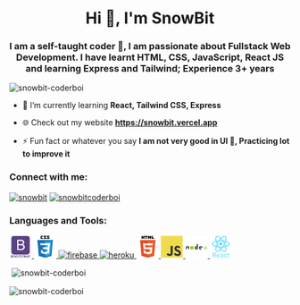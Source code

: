 <h1 align="center">Hi 👋, I'm SnowBit</h1>
<h3 align="center">I am a self-taught coder 🤗, I am passionate about Fullstack Web Development. I have learnt HTML, CSS, JavaScript, React JS and learning Express and Tailwind; Experience 3+ years</h3>

<p align="left"> <img src="https://komarev.com/ghpvc/?username=snowbit-coderboi&label=Profile%20views&color=0e75b6&style=flat" alt="snowbit-coderboi" /> </p>

- 🌱 I’m currently learning **React, Tailwind CSS, Express**

- 🌐 Check out my website **https://snowbit.vercel.app**

- ⚡ Fun fact or whatever you say **I am not very good in UI 🥲, Practicing lot to improve it**

<h3 align="left">Connect with me:</h3>
<p align="left">
<a href="https://dev.to/snowbit" target="blank"><img align="center" src="https://cdn.jsdelivr.net/npm/simple-icons@3.0.1/icons/dev-dot-to.svg" alt="snowbit" height="30" width="40" /></a>
<a href="https://twitter.com/snowbitcoderboi" target="blank"><img align="center" src="https://raw.githubusercontent.com/rahuldkjain/github-profile-readme-generator/master/src/images/icons/Social/twitter.svg" alt="snowbitcoderboi" height="30" width="40" /></a>
</p>

<h3 align="left">Languages and Tools:</h3>
<p align="left"> <a href="https://getbootstrap.com" target="_blank"> <img src="https://raw.githubusercontent.com/devicons/devicon/master/icons/bootstrap/bootstrap-plain-wordmark.svg" alt="bootstrap" width="40" height="40"/> </a> <a href="https://www.w3schools.com/css/" target="_blank"> <img src="https://raw.githubusercontent.com/devicons/devicon/master/icons/css3/css3-original-wordmark.svg" alt="css3" width="40" height="40"/> </a> <a href="https://firebase.google.com/" target="_blank"> <img src="https://www.vectorlogo.zone/logos/firebase/firebase-icon.svg" alt="firebase" width="40" height="40"/> </a> <a href="https://heroku.com" target="_blank"> <img src="https://www.vectorlogo.zone/logos/heroku/heroku-icon.svg" alt="heroku" width="40" height="40"/> </a> <a href="https://www.w3.org/html/" target="_blank"> <img src="https://raw.githubusercontent.com/devicons/devicon/master/icons/html5/html5-original-wordmark.svg" alt="html5" width="40" height="40"/> </a> <a href="https://developer.mozilla.org/en-US/docs/Web/JavaScript" target="_blank"> <img src="https://raw.githubusercontent.com/devicons/devicon/master/icons/javascript/javascript-original.svg" alt="javascript" width="40" height="40"/> </a> <a href="https://nodejs.org" target="_blank"> <img src="https://raw.githubusercontent.com/devicons/devicon/master/icons/nodejs/nodejs-original-wordmark.svg" alt="nodejs" width="40" height="40"/> </a> <a href="https://reactjs.org/" target="_blank"> <img src="https://raw.githubusercontent.com/devicons/devicon/master/icons/react/react-original-wordmark.svg" alt="react" width="40" height="40"/> </a> </p>

<p>&nbsp;<img align="center" src="https://github-readme-stats.vercel.app/api?username=snowbit-coderboi&show_icons=true&locale=en" alt="snowbit-coderboi" /></p>

<p><img align="center" src="https://github-readme-streak-stats.herokuapp.com/?user=snowbit-coderboi&" alt="snowbit-coderboi" /></p>

